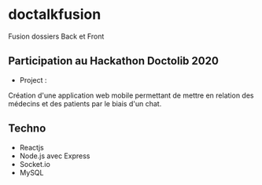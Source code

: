 # doctalkfusion   

Fusion dossiers Back et Front

## Participation au Hackathon Doctolib 2020   

* Project :   

Création d'une application web mobile permettant de mettre en relation des médecins et des patients par le biais d'un chat.

## Techno  

* Reactjs
* Node.js avec Express
* Socket.io
* MySQL
